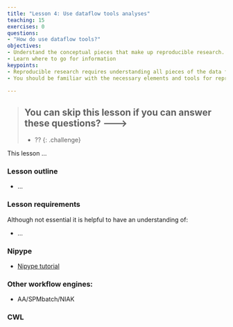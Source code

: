 ```yaml
---
title: "Lesson 4: Use dataflow tools analyses"
teaching: 15
exercises: 0
questions:
- "How do use dataflow tools?"
objectives:
- Understand the conceptual pieces that make up reproducible research.
- Learn where to go for information
keypoints:
- Reproducible research requires understanding all pieces of the data flow
- You should be familiar with the necessary elements and tools for reproducible analysis.

---
```


> ## You can skip this lesson if you can answer these questions? --->
>
>  - ??
{: .challenge}

This lesson ...

### Lesson outline

- ... 

### Lesson requirements

Although not essential it is helpful to have an understanding of:
 
- ... 

### Nipype

- [Nipype tutorial](https://github.com/miykael/nipype_tutorial)

### Other workflow engines:

- AA/SPMbatch/NIAK

### CWL
